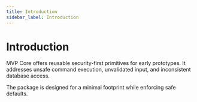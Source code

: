 ```yaml
---
title: Introduction
sidebar_label: Introduction
---
```


# Introduction

MVP Core offers reusable security-first primitives for early prototypes. It addresses unsafe command execution, unvalidated input, and inconsistent database access.

The package is designed for a minimal footprint while enforcing safe defaults.
